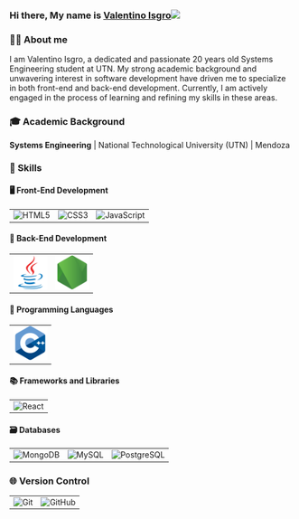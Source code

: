 ### Hi there, My name is [Valentino Isgro](https://www.youtube.com/channel/UCu1aYzhOsz4AfNKp35VqN3g)<img src="https://media.giphy.com/media/hvRJCLFzcasrR4ia7z/giphy.gif" width="25px">

### 🧑‍💼 About me
I am Valentino Isgro, a dedicated and passionate 20 years old Systems Engineering student at UTN. My strong academic background and unwavering interest in software development have driven me to specialize in both front-end and back-end development. Currently, I am actively engaged in the process of learning and refining my skills in these areas.

### 🎓 Academic Background
**Systems Engineering** | National Technological University (UTN) | Mendoza

### 💼 Skills

#### 🖥️ Front-End Development
<table>
  <tr>
    <td><img src="https://cdn.jsdelivr.net/gh/devicons/devicon/icons/html5/html5-original-wordmark.svg" style="height: 4rem" alt="HTML5"/></td>
    <td><img src="https://cdn.jsdelivr.net/gh/devicons/devicon/icons/css3/css3-original-wordmark.svg" style="height: 4rem" alt="CSS3"/></td>
    <td><img src="https://cdn.jsdelivr.net/gh/devicons/devicon/icons/javascript/javascript-plain.svg" style="height: 4rem" alt="JavaScript"/></td>
  </tr>
  </table>
  
#### 🔧 Back-End Development
<table>
  <tr>
   <td><img src="https://github.com/devicons/devicon/blob/master/icons/java/java-original.svg" title="Java" alt="Java" width="60" height="60"/></td>
    <td><img src="https://github.com/devicons/devicon/blob/master/icons/nodejs/nodejs-original.svg" title="Node.js" alt="Node.js" width="60" height="60"/></td>
  </tr>
</table>

#### 🔣 Programming Languages

<table>
  <tr>
     <td><img src="https://github.com/devicons/devicon/blob/master/icons/cplusplus/cplusplus-original.svg" title="C++" alt="C++" width="60" height="60"/></td>
  </tr>
</table>
  
#### 📚 Frameworks and Libraries

<table>
  <tr>
    <td><img width="80px" src="https://www.vectorlogo.zone/logos/reactjs/reactjs-icon.svg" alt="React"/></td>
  </tr>
</table>

#### 🗃️ Databases
<table>
  <tr>
    <td><img src="https://cdn.jsdelivr.net/gh/devicons/devicon/icons/mongodb/mongodb-original-wordmark.svg" style="height: 4rem; background-color:white" alt="MongoDB"/></td>
    <td><img height="60px" src="https://www.vectorlogo.zone/logos/mysql/mysql-official.svg" alt="MySQL"/></td>
    <td><img height="100px" src="https://www.vectorlogo.zone/logos/postgresql/postgresql-vertical.svg" alt="PostgreSQL"/></td>
  </tr>
</table>

### 🌐 Version Control
<table>
  <tr>  
    <td><img src="https://cdn.jsdelivr.net/gh/devicons/devicon/icons/git/git-plain.svg" style="height: 4rem" alt="Git"/></td>
    <td><img src="https://cdn.jsdelivr.net/gh/devicons/devicon/icons/github/github-original-wordmark.svg" style="height: 4rem; background-color:white" alt="GitHub"/></td>
  </tr>
</table>

